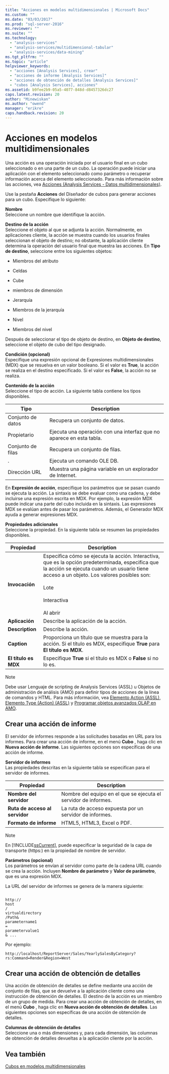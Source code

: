 ```yaml
---
title: "Acciones en modelos multidimensionales | Microsoft Docs"
ms.custom: ""
ms.date: "03/03/2017"
ms.prod: "sql-server-2016"
ms.reviewer: ""
ms.suite: ""
ms.technology: 
  - "analysis-services"
  - "analysis-services/multidimensional-tabular"
  - "analysis-services/data-mining"
ms.tgt_pltfrm: ""
ms.topic: "article"
helpviewer_keywords: 
  - "acciones [Analysis Services], crear"
  - "acciones de informe [Analysis Services]"
  - "acciones de obtención de detalles [Analysis Services]"
  - "cubos [Analysis Services], acciones"
ms.assetid: b9fee2b9-05a5-4077-848d-d8457326dc27
caps.latest.revision: 20
author: "Minewiskan"
ms.author: "owend"
manager: "erikre"
caps.handback.revision: 20
---
```

# Acciones en modelos multidimensionales
  Una acción es una operación iniciada por el usuario final en un cubo seleccionado o en una parte de un cubo. La operación puede iniciar una aplicación con el elemento seleccionado como parámetro o recuperar información acerca del elemento seleccionado. Para más información sobre las acciones, vea [Acciones &#40;Analysis Services - Datos multidimensionales&#41;](../../analysis-services/multidimensional-models/actions-analysis-services-multidimensional-data.md).  
  
 Use la pestaña **Acciones** del Diseñador de cubos para generar acciones para un cubo. Especifique lo siguiente:  
  
 **Nombre**  
 Seleccione un nombre que identifique la acción.  
  
 **Destino de la acción**  
 Seleccione el objeto al que se adjunta la acción. Normalmente, en aplicaciones cliente, la acción se muestra cuando los usuarios finales seleccionan el objeto de destino; no obstante, la aplicación cliente determina la operación del usuario final que muestra las acciones. En **Tipo de destino**, seleccione entre los siguientes objetos:  
  
-   Miembros del atributo  
  
-   Celdas  
  
-   Cube  
  
-   miembros de dimensión  
  
-   Jerarquía  
  
-   Miembros de la jerarquía  
  
-   Nivel  
  
-   Miembros del nivel  
  
 Después de seleccionar el tipo de objeto de destino, en **Objeto de destino**, seleccione el objeto de cubo del tipo designado.  
  
 **Condición (opcional)**  
 Especifique una expresión opcional de Expresiones multidimensionales (MDX) que se resuelva en un valor booleano. Si el valor es **True**, la acción se realiza en el destino especificado. Si el valor es **False**, la acción no se realiza.  
  
 **Contenido de la acción**  
 Seleccione el tipo de acción. La siguiente tabla contiene los tipos disponibles.  
  
|Tipo|Description|  
|----------|-----------------|  
|Conjunto de datos|Recupera un conjunto de datos.|  
|Propietario|Ejecuta una operación con una interfaz que no aparece en esta tabla.|  
|Conjunto de filas|Recupera un conjunto de filas.|  
|.|Ejecuta un comando OLE DB.|  
|Dirección URL|Muestra una página variable en un explorador de Internet.|  
  
 En **Expresión de acción**, especifique los parámetros que se pasan cuando se ejecuta la acción. La sintaxis se debe evaluar como una cadena, y debe incluirse una expresión escrita en MDX. Por ejemplo, la expresión MDX puede indicar una parte del cubo incluida en la sintaxis. Las expresiones MDX se evalúan antes de pasar los parámetros. Además, el Generador MDX ayuda a generar expresiones MDX.  
  
 **Propiedades adicionales**  
 Seleccione la propiedad. En la siguiente tabla se resumen las propiedades disponibles.  
  
|Propiedad|Description|  
|--------------|-----------------|  
|**Invocación**|Especifica cómo se ejecuta la acción. Interactiva, que es la opción predeterminada, especifica que la acción se ejecuta cuando un usuario tiene acceso a un objeto. Los valores posibles son:<br /><br /> Lote<br /><br /> Interactiva<br /><br /> Al abrir|  
|**Aplicación**|Describe la aplicación de la acción.|  
|**Description**|Describe la acción.|  
|**Caption**|Proporciona un título que se muestra para la acción. Si el título es MDX, especifique **True** para **El título es MDX**.|  
|**El título es MDX**|Especifique **True** si el título es MDX o **False** si no lo es.|  
  
> [!NOTE]  
>  Debe usar Lenguaje de scripting de Analysis Services (ASSL) u Objetos de administración de análisis (AMO) para definir tipos de acciones de la línea de comandos y HTML. Para más información, vea [Elemento Action &#40;ASSL&#41;](../../analysis-services/scripting/objects/action-element-assl.md), [Elemento Type &#40;Action&#41; &#40;ASSL&#41;](../../analysis-services/scripting/properties/type-element-action-assl.md) y [Programar objetos avanzados OLAP en AMO](../../analysis-services/multidimensional-models/analysis-management-objects/programming-amo-olap-advanced-objects.md).  
  
## Crear una acción de informe  
 El servidor de informes responde a las solicitudes basadas en URL para los informes. Para crear una acción de informe, en el menú **Cubo** , haga clic en **Nueva acción de informe**. Las siguientes opciones son específicas de una acción de informe.  
  
 **Servidor de informes**  
 Las propiedades descritas en la siguiente tabla se especifican para el servidor de informes.  
  
|Propiedad|Description|  
|--------------|-----------------|  
|**Nombre del servidor**|Nombre del equipo en el que se ejecuta el servidor de informes.|  
|**Ruta de acceso al servidor**|La ruta de acceso expuesta por un servidor de informes.|  
|**Formato de informe**|HTML5, HTML3, Excel o PDF.|  
  
> [!NOTE]  
>  En [!INCLUDE[ssCurrent](../../includes/sscurrent-md.md)], puede especificar la seguridad de la capa de transporte (https:) en la propiedad de nombre de servidor.  
  
 **Parámetros (opcional)**  
 Los parámetros se envían al servidor como parte de la cadena URL cuando se crea la acción. Incluyen **Nombre de parámetro** y **Valor de parámetro**, que es una expresión MDX.  
  
 La URL del servidor de informes se genera de la manera siguiente:  
  
```  
  
http://  
host  
/  
virtualdirectory  
/Path&  
parametername1  
=  
parametervalue1  
& ...  
```  
  
 Por ejemplo:  
  
```  
http://localhost/ReportServer/Sales/YearlySalesByCategory?rs:Command=Render&Region=West  
```  
  
## Crear una acción de obtención de detalles  
 Una acción de obtención de detalles se define mediante una acción de conjunto de filas, que se devuelve a la aplicación cliente como una instrucción de obtención de detalles. El destino de la acción es un miembro de un grupo de medida. Para crear una acción de obtención de detalles, en el menú **Cubo** , haga clic en **Nueva acción de obtención de detalles**. Las siguientes opciones son específicas de una acción de obtención de detalles.  
  
 **Columnas de obtención de detalles**  
 Seleccione una o más dimensiones y, para cada dimensión, las columnas de obtención de detalles devueltas a la aplicación cliente por la acción.  
  
## Vea también  
 [Cubos en modelos multidimensionales](../../analysis-services/multidimensional-models/cubes-in-multidimensional-models.md)  
  
  